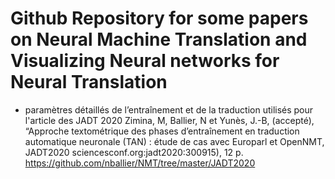# Github Repository for some papers on Neural Machine Translation and  Visualizing Neural networks for Neural Translation



- paramètres détaillés de l’entraînement et de la traduction utilisés pour l'article des JADT 2020
Zimina, M, Ballier, N et Yunès, J.-B, (accepté), “Approche textométrique des phases d’entraînement en traduction automatique neuronale (TAN) : étude de cas avec Europarl et OpenNMT, JADT2020 sciencesconf.org:jadt2020:300915), 12 p.
<https://github.com/nballier/NMT/tree/master/JADT2020>


